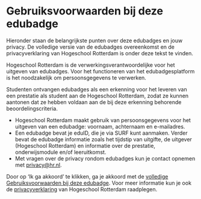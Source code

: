 # Gebruiksvoorwaarden bij deze edubadge

Hieronder staan de belangrijkste punten over deze edubadges en jouw privacy. De volledige versie van de edubadges overeenkomst en de privacyverklaring van Hogeschool Rotterdam is onder deze tekst te vinden.

Hogeschool Rotterdam is de verwerkingsverantwoordelijke voor het uitgeven van edubadges. Voor het functioneren van het edubadgesplatform is het noodzakelijk om persoonsgegevens te verwerken.

Studenten ontvangen edubadges als een erkenning voor het leveren van een prestatie als student aan de Hogeschool Rotterdam, zodat ze kunnen aantonen dat ze hebben voldaan aan de bij deze erkenning behorende beoordelingscriteria.

* Hogeschool Rotterdam maakt gebruik van persoonsgegevens voor het uitgeven van een edubadge: voornaam, achternaam en e-mailadres.
* Een edubadge bevat je eduID, die je via SURF kunt aanmaken. Verder bevat de edubadge informatie zoals het tijdstip van uitgifte, de uitgever (Hogeschool Rotterdam) en informatie over de prestatie, onderwijsmodule en/of leeruitkomst.
* Met vragen over de privacy rondom edubadges kun je contact opnemen met [privacy@hr.nl](mailto:privacy@hr.nl).

Door op ‘Ik ga akkoord’ te klikken, ga je akkoord met de [volledige Gebruiksvoorwaarden bij deze edubadge](https://raw.githubusercontent.com/edubadges/privacy/master/hogeschool-rotterdam/edubadges-nonformal-terms-nl.md). Voor meer informatie kun je ook de [privacyverklaring](https://hint.hr.nl/nl/HR/Over-de-HR/Rechten-en-plichten/Gebruik-persoonsgegevens/) van Hogeschool Rotterdam raadplegen.
